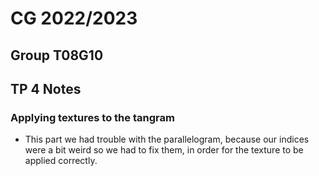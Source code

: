 # CG 2022/2023

## Group T08G10

## TP 4 Notes

### Applying textures to the tangram

- This part we had trouble with the parallelogram, because our indices were a bit weird so we had to fix them, in order for the texture to be applied correctly.